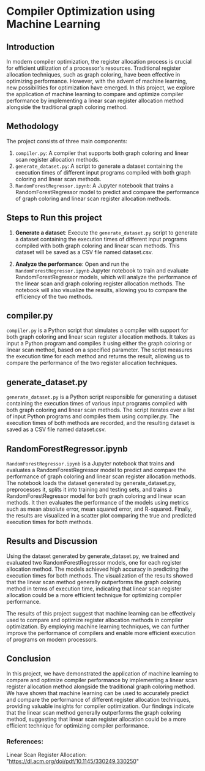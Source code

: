 # Compiler Optimization using Machine Learning

## Introduction
In modern compiler optimization, the register allocation process is crucial for efficient utilization of a processor's resources. Traditional register allocation techniques, such as graph coloring, have been effective in optimizing performance. However, with the advent of machine learning, new possibilities for optimization have emerged. In this project, we explore the application of machine learning to compare and optimize compiler performance by implementing a linear scan register allocation method alongside the traditional graph coloring method.

## Methodology
The project consists of three main components:

1. `compiler.py`: A compiler that supports both graph coloring and linear scan register allocation methods.
2. `generate_dataset.py`: A script to generate a dataset containing the execution times of different input programs compiled with both graph coloring and linear scan methods.
3. `RandomForestRegressor.ipynb`: A Jupyter notebook that trains a RandomForestRegressor model to predict and compare the performance of graph coloring and linear scan register allocation methods.

## Steps to Run this project

1. **Generate a dataset**: Execute the `generate_dataset.py` script to generate a dataset containing the execution times of different input programs compiled with both graph coloring and linear scan methods. This dataset will be saved as a CSV file named dataset.csv.

2. **Analyze the performance**: Open and run the `RandomForestRegressor.ipynb` Jupyter notebook to train and evaluate RandomForestRegressor models, which will analyze the performance of the linear scan and graph coloring register allocation methods. The notebook will also visualize the results, allowing you to compare the efficiency of the two methods.

## compiler.py
`compiler.py` is a Python script that simulates a compiler with support for both graph coloring and linear scan register allocation methods. It takes as input a Python program and compiles it using either the graph coloring or linear scan method, based on a specified parameter. The script measures the execution time for each method and returns the result, allowing us to compare the performance of the two register allocation techniques.

## generate_dataset.py
`generate_dataset.py` is a Python script responsible for generating a dataset containing the execution times of various input programs compiled with both graph coloring and linear scan methods. The script iterates over a list of input Python programs and compiles them using compiler.py. The execution times of both methods are recorded, and the resulting dataset is saved as a CSV file named dataset.csv.

## RandomForestRegressor.ipynb
`RandomForestRegressor.ipynb` is a Jupyter notebook that trains and evaluates a RandomForestRegressor model to predict and compare the performance of graph coloring and linear scan register allocation methods. The notebook loads the dataset generated by generate_dataset.py, preprocesses it, splits it into training and testing sets, and trains a RandomForestRegressor model for both graph coloring and linear scan methods. It then evaluates the performance of the models using metrics such as mean absolute error, mean squared error, and R-squared. Finally, the results are visualized in a scatter plot comparing the true and predicted execution times for both methods.

## Results and Discussion
Using the dataset generated by generate_dataset.py, we trained and evaluated two RandomForestRegressor models, one for each register allocation method. The models achieved high accuracy in predicting the execution times for both methods. The visualization of the results showed that the linear scan method generally outperforms the graph coloring method in terms of execution time, indicating that linear scan register allocation could be a more efficient technique for optimizing compiler performance.

The results of this project suggest that machine learning can be effectively used to compare and optimize register allocation methods in compiler optimization. By employing machine learning techniques, we can further improve the performance of compilers and enable more efficient execution of programs on modern processors.

## Conclusion
In this project, we have demonstrated the application of machine learning to compare and optimize compiler performance by implementing a linear scan register allocation method alongside the traditional graph coloring method. We have shown that machine learning can be used to accurately predict and compare the performance of different register allocation techniques, providing valuable insights for compiler optimization. Our findings indicate that the linear scan method generally outperforms the graph coloring method, suggesting that linear scan register allocation could be a more efficient technique for optimizing compiler performance.

### References:
Linear Scan Register Allocation: "https://dl.acm.org/doi/pdf/10.1145/330249.330250"
